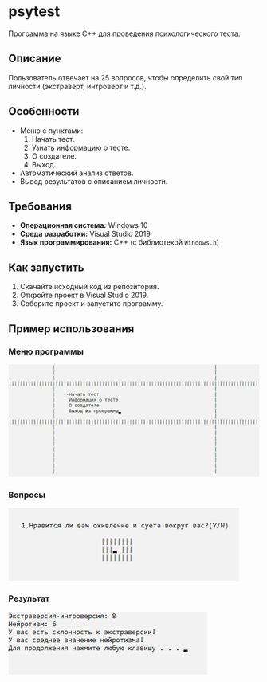 # psytest
Программа на языке C++ для проведения психологического теста.

## Описание
Пользователь отвечает на 25 вопросов, чтобы определить свой тип личности (экстраверт, интроверт и т.д.). 

## Особенности
- Меню с пунктами:
  1. Начать тест.
  2. Узнать информацию о тесте.
  3. О создателе.
  4. Выход.
- Автоматический анализ ответов.
- Вывод результатов с описанием личности.

## Требования
- **Операционная система:** Windows 10
- **Среда разработки:** Visual Studio 2019
- **Язык программирования:** C++ (с библиотекой `Windows.h`)

## Как запустить
1. Скачайте исходный код из репозитория.
2. Откройте проект в Visual Studio 2019.
3. Соберите проект и запустите программу.

## Пример использования
### Меню программы
![Menu Screenshot](images/photo_2025-01-01_23-51-30.jpg)

### Вопросы
![Question Screenshot](images/photo_2025-01-01_23-58-23.jpg)

### Результат
![Results Screenshot](images/photo_2025-01-01_23-55-57.jpg)

